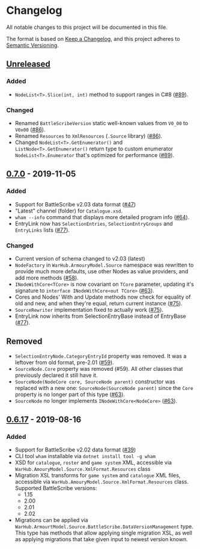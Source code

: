# Changelog

All notable changes to this project will be documented in this file.

The format is based on [Keep a Changelog](https://keepachangelog.com/en/1.0.0/),
and this project adheres to [Semantic Versioning](https://semver.org/spec/v2.0.0.html).

## [Unreleased]

### Added
* `NodeList<T>.Slice(int, int)` method to support ranges in C#8 ([#89]).

### Changed
* Renamed `BattleScribeVersion` static well-known values from `V0_00` to `V0x00` ([#86]).
* Renamed `Resources` to `XmlResources` (`.Source` library) ([#86]).
* Changed `NodeList<T>.GetEnumerator()` and `ListNode<T>.GetEnumerator()`
  return type to custom enumerator `NodeList<T>.Enumerator` that's optimized
  for performance ([#89]).

[#86]: https://github.com/WarHub/wham/pull/86
[#89]: https://github.com/WarHub/wham/pull/89

## [0.7.0] - 2019-11-05

### Added
* Support for BattleScribe v2.03 data format ([#47])
* "Latest" channel (folder) for `Catalogue.xsd`.
* `wham --info` command that displays more detailed program info ([#64]).
* EntryLink now has `SelectionEntries`, `SelectionEntryGroups` and `EntryLinks` lists ([#77]).

### Changed
* Current version of schema changed to v2.03 (latest)
* `NodeFactory` in `WarHub.ArmouryModel.Source` namespace was rewritten to provide
  much more defaults, use other Nodes as value providers, and add more methods ([#58]).
* `INodeWithCore<TCore>` is now covariant on `TCore` parameter, updating it's
  signature to `interface INodeWithCore<out TCore>` ([#63]).
* Cores and Nodes' With and Update methods now check for equality of old and new,
  and when they're equal, return current instance ([#75]).
* `SourceRewriter` implementation fixed to actually work ([#75]).
* EntryLink now inherits from SelectionEntryBase instead of EntryBase ([#77]).

## Removed
* `SelectionEntryNode.CategoryEntryId` property was removed. It was a leftover from old format, pre-2.01 ([#59]).
* `SourceNode.Core` property was removed (#59). All other classes that
  previously declared it still have it.
* `SourceNode(NodeCore core, SourceNode parent)` constructor was replaced with
  a new one: `SourceNode(SourceNode parent)` since the `Core` property is no
  longer part of this type  ([#63]).
* `SourceNode` no longer implements `INodeWithCore<NodeCore>`  ([#63]).


[#47]: https://github.com/WarHub/wham/pull/47
[#58]: https://github.com/WarHub/wham/pull/58
[#59]: https://github.com/WarHub/wham/pull/59
[#63]: https://github.com/WarHub/wham/pull/63
[#64]: https://github.com/WarHub/wham/pull/64
[#75]: https://github.com/WarHub/wham/pull/75
[#77]: https://github.com/WarHub/wham/pull/77

## [0.6.17] - 2019-08-16

### Added
* Support for BattleScribe v2.02 data format ([#39])
* CLI tool `wham` installable via `dotnet install tool -g wham`
* XSD for `catalogue`, `roster` and `game system` XML, accessible via
  `WarHub.AmouryModel.Source.XmlFormat.Resources` class
* Migration XSL transforms for `game system` and `catalogue` XML files,
  accessible via `WarHub.AmouryModel.Source.XmlFormat.Resources` class. Supported
  BattleScribe versions:
  - 1.15
  - 2.00
  - 2.01
  - 2.02
* Migrations can be applied via `WarHub.ArmourtModel.Source.BattleScribe.DataVersionManagement`
  type. This type has methods that allow applying single migration XSL, as well as applying
  migrations that take given input to newest version known.



[#39]: https://github.com/WarHub/wham/pull/39


[Unreleased]: https://github.com/WarHub/wham/compare/v0.7.0...HEAD
[0.7.0]: https://github.com/WarHub/wham/compare/v0.6.17...v0.7.0
[0.6.17]: https://github.com/WarHub/wham/compare/v0.3.0...v0.6.17
